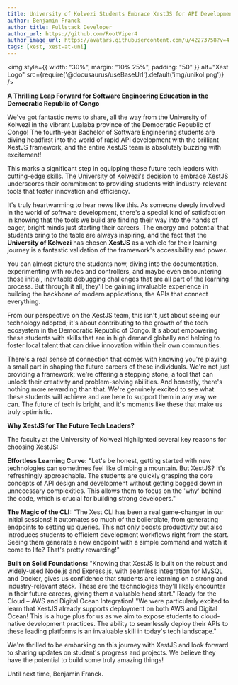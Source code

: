 ```yaml
---
title: University of Kolwezi Students Embrace XestJS for API Development
author: Benjamin Franck
author_title: Fullstack Developer
author_url: https://github.com/RootViper4
author_image_url: https://avatars.githubusercontent.com/u/42273758?v=4
tags: [xest, xest-at-uni]
---
```


<img style={{ width: "30%", margin: "10% 25%", padding: "50" }} 
    alt="Xest Logo" 
    src={require('@docusaurus/useBaseUrl').default('img/unikol.png')}
/>

**A Thrilling Leap Forward for Software Engineering Education in the Democratic Republic of Congo**

We've got fantastic news to share, all the way from the University of Kolwezi in the vibrant Lualaba province of the Democratic Republic of Congo! The fourth-year Bachelor of Software Engineering students are diving headfirst into the world of rapid API development with the brilliant XestJS framework, and the entire XestJS team is absolutely buzzing with excitement!

This marks a significant step in equipping these future tech leaders with cutting-edge skills. The University of Kolwezi's decision to embrace XestJS underscores their commitment to providing students with industry-relevant tools that foster innovation and efficiency.

It's truly heartwarming to hear news like this. As someone deeply involved in the world of software development, there's a special kind of satisfaction in knowing that the tools we build are finding their way into the hands of eager, bright minds just starting their careers. The energy and potential that students bring to the table are always inspiring, and the fact that the **University of Kolwezi** has chosen **XestJS** as a vehicle for their learning journey is a fantastic validation of the framework's accessibility and power.

You can almost picture the students now, diving into the documentation, experimenting with routes and controllers, and maybe even encountering those initial, inevitable debugging challenges that are all part of the learning process. But through it all, they'll be gaining invaluable experience in building the backbone of modern applications, the APIs that connect everything.

From our perspective on the XestJS team, this isn't just about seeing our technology adopted; it's about contributing to the growth of the tech ecosystem in the Democratic Republic of Congo. It's about empowering these students with skills that are in high demand globally and helping to foster local talent that can drive innovation within their own communities.

There's a real sense of connection that comes with knowing you're playing a small part in shaping the future careers of these individuals. We're not just providing a framework; we're offering a stepping stone, a tool that can unlock their creativity and problem-solving abilities. And honestly, there's nothing more rewarding than that. We're genuinely excited to see what these students will achieve and are here to support them in any way we can. The future of tech is bright, and it's moments like these that make us truly optimistic.

**Why XestJS for The Future Tech Leaders?**

The faculty at the University of Kolwezi highlighted several key reasons for choosing XestJS:

**Effortless Learning Curve:** "Let's be honest, getting started with new technologies can sometimes feel like climbing a mountain. But XestJS? It's refreshingly approachable. The students are quickly grasping the core concepts of API design and development without getting bogged down in unnecessary complexities. This allows them to focus on the 'why' behind the code, which is crucial for building strong developers."

**The Magic of the CLI:** "The Xest CLI has been a real game-changer in our initial sessions! It automates so much of the boilerplate, from generating endpoints to setting up queries. This not only boosts productivity but also introduces students to efficient development workflows right from the start. Seeing them generate a new endpoint with a simple command and watch it come to life? That's pretty rewarding!"

**Built on Solid Foundations:** "Knowing that XestJS is built on the robust and widely-used Node.js and Express.js, with seamless integration for MySQL and Docker, gives us confidence that students are learning on a strong and industry-relevant stack. These are the technologies they'll likely encounter in their future careers, giving them a valuable head start."
Ready for the Cloud – AWS and Digital Ocean Integration! "We were particularly excited to learn that XestJS already supports deployment on both AWS and Digital Ocean! This is a huge plus for us as we aim to expose students to cloud-native development practices. The ability to seamlessly deploy their APIs to these leading platforms is an invaluable skill in today's tech landscape."



We're thrilled to be embarking on this journey with XestJS and look forward to sharing updates on student's progress and projects. We believe they have the potential to build some truly amazing things!

Until next time,
Benjamin Franck.